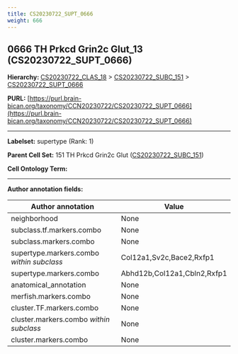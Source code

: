 ```yaml
---
title: CS20230722_SUPT_0666
weight: 666
---
```

## 0666 TH Prkcd Grin2c Glut_13 (CS20230722_SUPT_0666)
<b>Hierarchy: </b>
[CS20230722_CLAS_18](../CS20230722_CLAS_18) >
[CS20230722_SUBC_151](../CS20230722_SUBC_151) >
[CS20230722_SUPT_0666](../CS20230722_SUPT_0666)

**PURL:** [https://purl.brain-bican.org/taxonomy/CCN20230722/CS20230722_SUPT_0666](https://purl.brain-bican.org/taxonomy/CCN20230722/CS20230722_SUPT_0666)

---


**Labelset:** supertype (Rank: 1)

**Parent Cell Set:** 151 TH Prkcd Grin2c Glut ([CS20230722_SUBC_151](../CS20230722_SUBC_151))



**Cell Ontology Term:** 

[MARKER GENES.]: #


---

[TRANSFERRED ANNOTATIONS.]: #


[AUTHOR ANNOTATION FIELDS.]: #


**Author annotation fields:**

| Author annotation | Value |
|-------------------|-------|
|neighborhood|None|
|subclass.tf.markers.combo|None|
|subclass.markers.combo|None|
|supertype.markers.combo _within subclass_|Col12a1,Sv2c,Bace2,Rxfp1|
|supertype.markers.combo|Abhd12b,Col12a1,Cbln2,Rxfp1|
|anatomical_annotation|None|
|merfish.markers.combo|None|
|cluster.TF.markers.combo|None|
|cluster.markers.combo _within subclass_|None|
|cluster.markers.combo|None|
